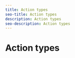 ```yaml
---
title: Action types
seo-title: Action types
description: Action types
seo-description: Action types
---
```


# Action types